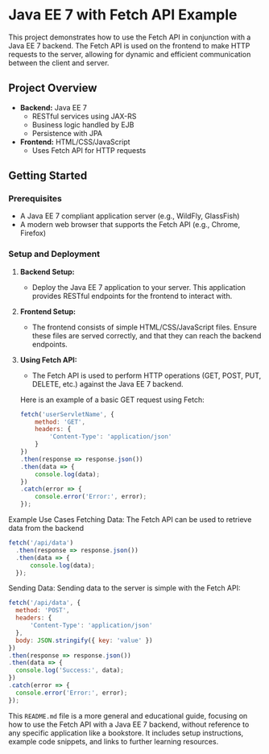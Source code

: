 # Java EE 7 with Fetch API Example

This project demonstrates how to use the Fetch API in conjunction with a Java EE 7 backend. The Fetch API is used on the frontend to make HTTP requests to the server, allowing for dynamic and efficient communication between the client and server.

## Project Overview

- **Backend:** Java EE 7
  - RESTful services using JAX-RS
  - Business logic handled by EJB
  - Persistence with JPA
- **Frontend:** HTML/CSS/JavaScript
  - Uses Fetch API for HTTP requests

## Getting Started

### Prerequisites

- A Java EE 7 compliant application server (e.g., WildFly, GlassFish)
- A modern web browser that supports the Fetch API (e.g., Chrome, Firefox)

### Setup and Deployment

1. **Backend Setup:**
   - Deploy the Java EE 7 application to your server. This application provides RESTful endpoints for the frontend to interact with.

2. **Frontend Setup:**
   - The frontend consists of simple HTML/CSS/JavaScript files. Ensure these files are served correctly, and that they can reach the backend endpoints.

3. **Using Fetch API:**
   - The Fetch API is used to perform HTTP operations (GET, POST, PUT, DELETE, etc.) against the Java EE 7 backend.

   Here is an example of a basic GET request using Fetch:

   ```javascript
   fetch('userServletName', {
       method: 'GET',
       headers: {
           'Content-Type': 'application/json'
       }
   })
   .then(response => response.json())
   .then(data => {
       console.log(data);
   })
   .catch(error => {
       console.error('Error:', error);
   });

Example Use Cases
Fetching Data: The Fetch API can be used to retrieve data from the backend
  ```javascript
fetch('/api/data')
    .then(response => response.json())
    .then(data => {
        console.log(data);
    });
  ```
Sending Data: Sending data to the server is simple with the Fetch API:
  ```javascript
fetch('/api/data', {
    method: 'POST',
    headers: {
        'Content-Type': 'application/json'
    },
    body: JSON.stringify({ key: 'value' })
})
.then(response => response.json())
.then(data => {
    console.log('Success:', data);
})
.catch(error => {
    console.error('Error:', error);
});
```
This `README.md` file is a more general and educational guide, focusing on how to use the Fetch API with a Java EE 7 backend, without reference to any specific application like a bookstore. It includes setup instructions, example code snippets, and links to further learning resources.
